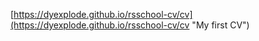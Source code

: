 [https://dyexplode.github.io/rsschool-cv/cv](https://dyexplode.github.io/rsschool-cv/cv "My first CV")